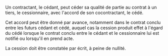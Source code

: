 Un contractant, le cédant, peut céder sa qualité de partie au contrat à un tiers, le cessionnaire, avec l'accord de son cocontractant, le cédé. 


  

Cet accord peut être donné par avance, notamment dans le contrat conclu entre les futurs cédant et cédé, auquel cas la cession produit effet à l'égard du cédé lorsque le contrat conclu entre le cédant et le cessionnaire lui est notifié ou lorsqu'il en prend acte. 


  

 La cession doit être constatée par écrit, à peine de nullité. 


  
